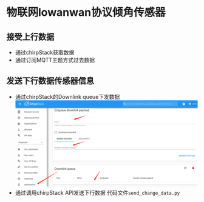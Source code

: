 # 物联网lowanwan协议倾角传感器
## 接受上行数据
* 通过chirpStack获取数据
* 通过订阅MQTT主题方式过去数据
## 发送下行数据传感器信息
* 通过chirpStack的Downlink queue下发数据
![lora下行数据.png](image/lora下行数据.png)
* 通过调用chirpStack API发送下行数据
代码文件```send_change_data.py```

